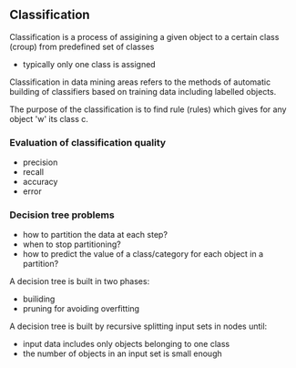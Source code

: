 ## Classification
Classification is a process of assigining a given object to a certain 
class (croup) from predefined set of classes
- typically only one class is assigned

Classification in data mining areas refers to the methods 
of automatic building of classifiers based on training 
data including labelled objects.

The purpose of the classification is to find rule (rules)
which gives for any object 'w' its class c.

### Evaluation of classification quality
* precision
* recall
* accuracy
* error


### Decision tree problems
* how to partition the data at each step?
* when to stop partitioning?
* how to predict the value of a class/category for each object in a partition?

A decision tree is built in two phases:
- builiding
- pruning for avoiding overfitting

A decision tree is built by recursive splitting input sets in nodes until:
- input data includes only objects belonging to one class
- the number of objects in an input set is small enough
 








